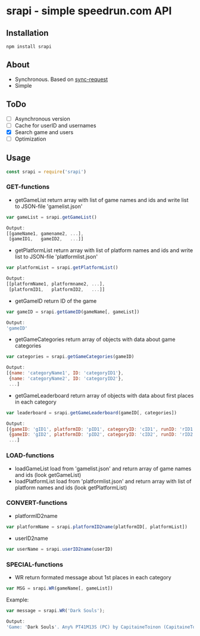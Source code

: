 # srapi - simple speedrun.com API

## Installation
`npm install srapi`

## About
* Synchronous. Based on [sync-request](https://github.com/ForbesLindesay/sync-request)
* Simple

## ToDo
- [ ] Asynchronous version
- [ ] Cache for userID and usernames
- [x] Search game and users
- [ ] Optimization

## Usage
```javascript
const srapi = require('srapi')
```
### GET-functions
* getGameList return array with list of game names and ids and write list to JSON-file 'gamelist.json'
```javascript
var gameList = srapi.getGameList()

Output:
[[gameName1, gamename2, ...],
 [gameID1,   gameID2,   ...]]
```

* getPlatformList return array with list of platform names and ids and write list to JSON-file 'platformlist.json'
```javascript
var platformList = srapi.getPlatformList()

Output:
[[platformName1, platformname2, ...],
 [platformID1,   platformID2,   ...]]
```

* getGameID return ID of the game
```javascript
var gameID = srapi.getGameID(gameName[, gameList])

Output:
'gameID'
```
* getGameCategories return array of objects with data about game categories
```javascript
var categories = srapi.getGameCategories(gameID)

Output:
[{name: 'categoryName1', ID: 'categoryID1'},
 {name: 'categoryName2', ID: 'categoryID2'},
 ...]
```

* getGameLeaderboard return array of objects with data about first places in each category
```javascript
var leaderboard = srapi.getGameLeaderboard(gameID[, categories])

Output:
[{gameID: 'gID1', platformID: 'pID1', categoryID: 'cID1', runID: 'rID1', userID: 'uID1', time_s: 'timeInSec1', time_t: 'formatedTime1'},
 {gameID: 'gID2', platformID: 'pID2', categoryID: 'cID2', runID: 'rID2', userID: 'uID2', time_s: 'timeInSec2', time_t: 'formatedTime2'},
 ...]
```

### LOAD-functions
* loadGameList load from 'gamelist.json' and return array of game names and ids (look getGameList)
* loadPlatformList load from 'platformlist.json' and return array with list of platform names and ids (look getPlatformList)

### CONVERT-functions
* platformID2name
```javascript
var platformName = srapi.platformID2name(platformID[, platformList])
```

* userID2name
```javascript
var userName = srapi.userID2name(userID)
```

### SPECIAL-functions
* WR return formated message about 1st places in each category
```javascript
var MSG = srapi.WR(gameName[, gameList])
```
Example:
```javascript
var message = srapi.WR('Dark Souls');

Output:
'Game: 'Dark Souls'. Any% PT41M13S (PC) by CapitaineToinon (CapitaineToinon) || Any% Kiln Skip PT20M45S (PC) by CapitaineToinon (CapitaineToinon) || All Bosses PT1H10M46S (PC) by Kahmul (kahmul78) || All Achievements PT4H50M38S (PC) by NaxHPL (naxhpl)'
```
